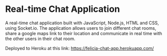 # Real-time Chat Application

A real-time chat application built with JavaScript, Node.js, HTML and CSS, using Socket.io. The application allows users to join different chat rooms, share a google maps link to their location and communicate in real time with the other users in their chat room. 

Deployed to Heroku at this link: https://felicia-chat-app.herokuapp.com/

